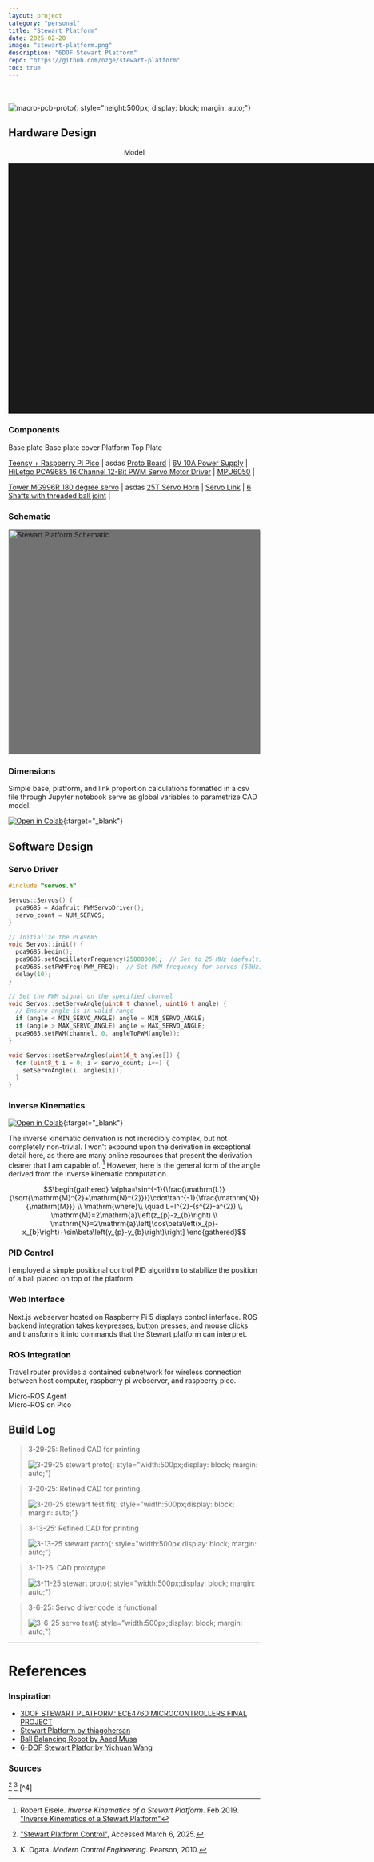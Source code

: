 ```yaml
---
layout: project
category: "personal"
title: "Stewart Platform"
date: 2025-02-20
image: "stewart-platform.png"
description: "6DOF Stewart Platform"
repo: "https://github.com/nzge/stewart-platform"
toc: true
---
```


<br><br>
![macro-pcb-proto](/assets/media/placeholder.jpg){: style="height:500px; display: block; margin: auto;"}

## Hardware Design

<p style="text-align: center;" >Model</p>
<model-viewer
  src="https://nzge.github.io/assets/media/stewart-platform_media/stewart_assy.gltf"
  alt="Stewart Platform"
  camera-controls
  touch-action="pan-y"
  camera-orbit="0deg 0deg auto"
  orientation="180deg 20deg 0deg"
  field-of-view="45deg"
  shadow-intensity="1"
  exposure="1.0"
  environment-image="legacy"
  style="width: 800px; height: 500px; display: block; margin: 0 auto 0.5em auto; background-color: #1a1a1a;" >
</model-viewer>

### Components

Base plate
Base plate cover
Platform
Top Plate

[Teensy + Raspberry Pi Pico]() | asdas
[Proto Board]() |
[6V 10A Power Supply]() |
[HiLetgo PCA9685 16 Channel 12-Bit PWM Servo Motor Driver]() |
[MPU6050]() |

[Tower MG996R 180 degree servo]() | asdas
[25T Servo Horn]() |
[Servo Link]() |
[6 Shafts with threaded ball joint]() |

### Schematic
<img src="https://raw.githubusercontent.com/nzge/stewart-platform/main/stewart-wiring/stewart-schematic_bb.svg?sanitize=true" alt="Stewart Platform Schematic" style="width:800px; height:450px;display: block; margin: auto; background: rgba(24, 22, 22, 0.6); border-radius: 4px;"> 

### Dimensions
Simple base, platform, and link proportion calculations formatted in a csv file through Jupyter notebook serve as global variables to parametrize CAD model.

[![Open in Colab](https://colab.research.google.com/assets/colab-badge.svg)](https://colab.research.google.com/github/nzge/Stewart-Platform/blob/main/stewart-measure/stewart-sizing-calcs.ipynb){:target="_blank"}


## Software Design


### Servo Driver
```cpp
#include "servos.h"

Servos::Servos() {
  pca9685 = Adafruit_PWMServoDriver();
  servo_count = NUM_SERVOS;
}

// Initialize the PCA9685
void Servos::init() {
  pca9685.begin();
  pca9685.setOscillatorFrequency(25000000);  // Set to 25 MHz (default)
  pca9685.setPWMFreq(PWM_FREQ);  // Set PWM frequency for servos (50Hz)
  delay(10);
}

// Set the PWM signal on the specified channel
void Servos::setServoAngle(uint8_t channel, uint16_t angle) {
  // Ensure angle is in valid range
  if (angle < MIN_SERVO_ANGLE) angle = MIN_SERVO_ANGLE;
  if (angle > MAX_SERVO_ANGLE) angle = MAX_SERVO_ANGLE;
  pca9685.setPWM(channel, 0, angleToPWM(angle));
}

void Servos::setServoAngles(uint16_t angles[]) {
  for (uint8_t i = 0; i < servo_count; i++) {
    setServoAngle(i, angles[i]);
  }
}
```

### Inverse Kinematics
[![Open in Colab](https://colab.research.google.com/assets/colab-badge.svg)](https://colab.research.google.com/github/nzge/Stewart-Platform/blob/main/stewart_inverse-kinematics.ipynb){:target="_blank"}

The inverse kinematic derivation is not incredibly complex, but not completely non-trivial. I won't expound upon the derivation in exceptional detail here, as there are many online resources that present the derivation clearer that I am capable of. [^2] However, here is the general form of the angle derived from the inverse kinematic computation.

$$\begin{gathered}
\alpha=\sin^{-1}{\frac{\mathrm{L}}{\sqrt{\mathrm{M}^{2}+\mathrm{N}^{2}}}}\cdot\tan^{-1}{\frac{\mathrm{N}}{\mathrm{M}}} \\
\mathrm{where}\\
\quad L=l^{2}-(s^{2}-a^{2}) \\
\mathrm{M}=2\mathrm{a}\left(z_{p}-z_{b}\right) \\
\mathrm{N}=2\mathrm{a}\left[\cos\beta\left(x_{p}-x_{b}\right)+\sin\beta\left(y_{p}-y_{b}\right)\right]
\end{gathered}$$

### PID Control
I employed a simple positional control PID algorithm to stabilize the position of a ball placed on top of the platform

### Web Interface
Next.js webserver hosted on Raspberry Pi 5 displays control interface. ROS backend integration takes keypresses, button presses, and mouse clicks and transforms it into commands that the Stewart platform can interpret. 

### ROS Integration
Travel router provides a contained subnetwork for wireless connection between host computer, raspberry pi webserver, and raspberry pico. 

Micro-ROS Agent  
Micro-ROS on Pico

## Build Log
> 3-29-25: Refined CAD for printing
>
> ![3-29-25 stewart proto](/assets/media/stewart-platform_media/IMG_0815.JPG){: 
style="width:500px;display: block; margin: auto;"}

> 3-20-25: Refined CAD for printing
>
> ![3-20-25 stewart test fit](/assets/media/stewart-platform_media/IMG_0745.jpg){: 
style="width:500px;display: block; margin: auto;"}

> 3-13-25: Refined CAD for printing
>
> ![3-13-25 stewart proto](/assets/media/stewart-platform_media/stewart-proto_3-13-25.png){: 
style="width:500px;display: block; margin: auto;"}

> 3-11-25: CAD prototype
>
> ![3-11-25 stewart proto](/assets/media/stewart-platform_media/stewart-proto.png){: 
style="width:500px;display: block; margin: auto;"}

> 3-6-25: Servo driver code is functional
>
> ![3-6-25 servo test](/assets/media/stewart-platform_media/servo-test.JPG){: 
style="width:500px;display: block; margin: auto;"}

---

# References

### Inspiration
- [3DOF STEWART PLATFORM: ECE4760 MICROCONTROLLERS FINAL PROJECT](https://people.ece.cornell.edu/land/courses/ece4760/FinalProjects/f2017/psl58_aw698_eb645/psl58_aw698_eb645/)
- [Stewart Platform by thiagohersan](https://www.instructables.com/Stewart-Platform/)
- [Ball Balancing Robot by Aaed Musa](https://www.youtube.com/watch?v=kAaYaZcpbLo&list=PLTqchMECawAp3Q6hHfBDlCq_db-DOYmcD&index=28)
- [6-DOF Stewart Platfor by Yichuan Wang](https://yichuan33.blogspot.com/2017/11/6-dof-stewart-platform.html)

### Sources
[^1]: ["Stewart Platform Control"](https://content.instructables.com/FFI/8ZXW/I55MMY14/FFI8ZXWI55MMY14.pdf), Accessed March 6, 2025.  
[^2]: Robert Eisele. *Inverse Kinematics of a Stewart Platform*. Feb 2019. ["Inverse Kinematics of a Stewart Platform"](https://raw.org/paper/inverse-kinematics-of-a-stewart-platform/)
[^3]: K. Ogata. *Modern Control Engineering*. Pearson, 2010.     

<!-- Hidden references trigger the footnote rendering -->
<span id="hidden-references"> [^1] [^3] [^4]</span>



